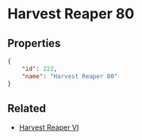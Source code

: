 # Harvest Reaper 80

<no description available>

## Properties

```json
{
    "id": 222,
    "name": "Harvest Reaper 80"
}
```

## Related

- [Harvest Reaper VI](../items/12823-harvest-reaper-vi.md)

